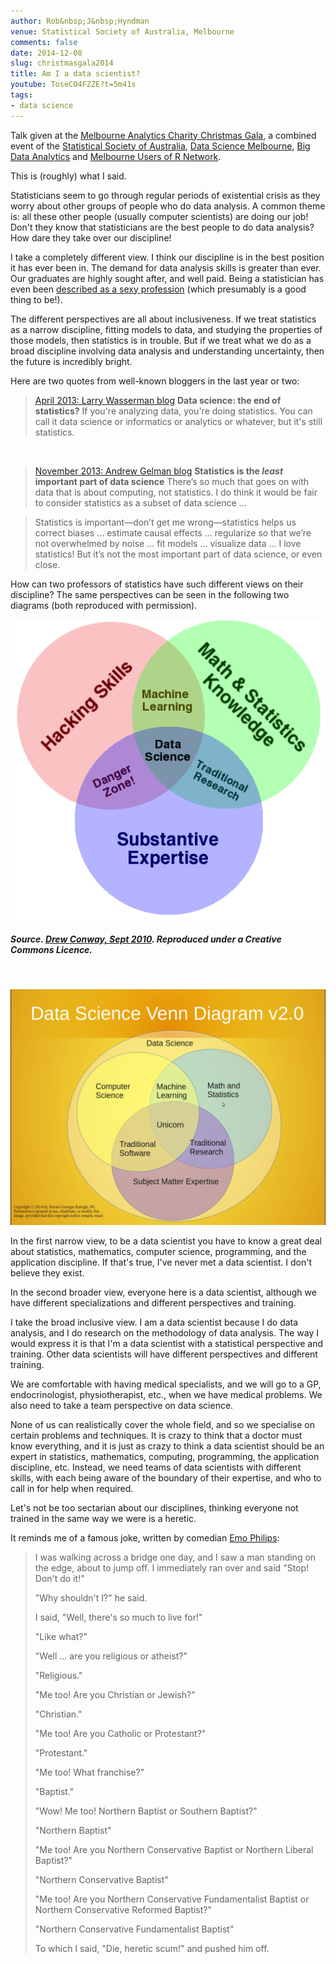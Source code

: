 ```yaml
---
author: Rob&nbsp;J&nbsp;Hyndman
venue: Statistical Society of Australia, Melbourne
comments: false
date: 2014-12-08
slug: christmasgala2014
title: Am I a data scientist?
youtube: ToseCO4FZZE?t=5m41s
tags:
- data science
---
```


Talk given at the [Melbourne Analytics Charity Christmas Gala](http://www.meetup.com/Data-Science-Melbourne/events/212783372/), a combined event of the [Statistical Society of Australia](http://www.meetup.com/Statistical-Society-of-Australia-Victorian-Branch/), [Data Science Melbourne](http://www.meetup.com/Data-Science-Melbourne/), [Big Data Analytics](https://www.meetup.com/Big-Data-Analytics-Meetup-Group/) and [Melbourne Users of R Network](http://www.meetup.com/MelbURN-Melbourne-Users-of-R-Network/).

This is (roughly) what I said.<!-- more -->

Statisticians seem to go through regular periods of existential crisis as they worry about other groups of people who do data analysis. A common theme is: all these other people (usually computer scientists) are doing our job! Don't they know that statisticians are the best people to do data analysis? How dare they take over our discipline!

I take a completely different view. I think our discipline is in the best position it has ever been in. The demand for data analysis skills is greater than ever. Our graduates are highly sought after, and well paid. Being a statistician has even been [described as a sexy profession](https://www.youtube.com/watch?v=tm3lZJdEvCc) (which presumably is a good thing to be!).

The different perspectives are all about inclusiveness. If we treat statistics as a narrow discipline, fitting models to data, and studying the properties of those models, then statistics is in trouble. But if we treat what we do as a broad discipline involving data analysis and understanding uncertainty, then the future is incredibly bright.

Here are two quotes from well-known bloggers in the last year or two:

>[April 2013: Larry Wasserman blog](http://normaldeviate.wordpress.com/2013/04/13/data-science-the-end-of-statistics/)
**Data science: the end of statistics?**
If you're analyzing data, you're doing statistics. You can call it data science or informatics or analytics or whatever, but it's still statistics.

&nbsp;

>[November 2013: Andrew Gelman blog](http://andrewgelman.com/2013/11/14/statistics-least-important-part-data-science/)
**Statistics is the _least_ important part of data science**
There’s so much that goes on with data that is about computing, not statistics. I do think it would be fair to consider statistics as a subset of data science ...

>Statistics is important—don’t get me wrong—statistics helps us correct biases ... estimate causal effects ... regularize so that we’re not overwhelmed by noise ... fit models ... visualize data ... I love statistics! But it’s not the most important part of data science, or even close.

How can two professors of statistics have such different views on their discipline? The same perspectives can be seen in the following two diagrams (both reproduced with permission).

[![Data_Science_VD](/files/Data_Science_VD.png)](/files/Data_Science_VD.png)

<h5>Source. <a href=http://drewconway.com/zia/2013/3/26/the-data-science-venn-diagram>Drew Conway, Sept 2010</a>. Reproduced under a Creative Commons Licence.</h5>

&nbsp;

[![Venn-Diagram-of-Data-Scientist-Skills-](/files/Venn-Diagram-of-Data-Scientist-Skills-.png)](/files/Venn-Diagram-of-Data-Scientist-Skills-.png)

In the first narrow view, to be a data scientist you have to know a great deal about statistics, mathematics, computer science, programming, and the application discipline. If that's true, I've never met a data scientist. I don't believe they exist.

In the second broader view, everyone here is a data scientist, although we have different specializations and different perspectives and training.

I take the broad inclusive view. I am a data scientist because I do data analysis, and I do research on the methodology of data analysis. The way I would express it is that I'm a data scientist with a statistical perspective and training. Other data scientists will have different perspectives and different training.

We are comfortable with having medical specialists, and we will go to a GP, endocrinologist, physiotherapist, etc., when we have medical problems. We also need to take a team perspective on data science.

None of us can realistically cover the whole field, and so we specialise on certain problems and techniques. It is crazy to think that a doctor must know everything, and it is just as crazy to think a data scientist should be an expert in statistics, mathematics, computing, programming, the application discipline, etc. Instead, we need teams of data scientists with different skills, with each being aware of the boundary of their expertise, and who to call in for help when required.

Let's not be too sectarian about our disciplines, thinking everyone not trained in the same way we were is a heretic.

It reminds me of a famous joke, written by comedian [Emo Philips](http://www.emophilips.com/):

<blockquote>
I was walking across a bridge one day, and I saw a man standing on the edge, about to jump off. I immediately ran over and said "Stop! Don't do it!"
<p>
"Why shouldn't I?" he said.
<p>
I said, "Well, there's so much to live for!"
<p>
"Like what?"
<p>
"Well ... are you religious or atheist?"
<p>
"Religious."
<p>
"Me too! Are you Christian or Jewish?"
<p>
"Christian."
<p>
"Me too! Are you Catholic or Protestant?"
<p>
"Protestant."
<p>
"Me too! What franchise?"
<p>
"Baptist."
<p>
"Wow! Me too! Northern Baptist or Southern Baptist?"
<p>
"Northern Baptist"
<p>
"Me too! Are you Northern Conservative Baptist or Northern Liberal Baptist?"
<p>
"Northern Conservative Baptist"
<p>
"Me too! Are you Northern Conservative Fundamentalist Baptist or Northern Conservative Reformed Baptist?"
<p>
"Northern Conservative Fundamentalist Baptist"
<p>
To which I said, "Die, heretic scum!" and pushed him off.</blockquote>
